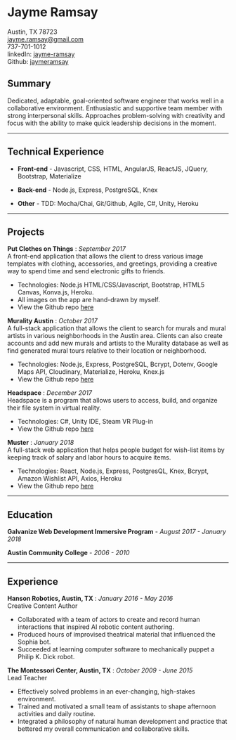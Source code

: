 Jayme Ramsay
============

Austin, TX 78723 <br>
jayme.ramsay@gmail.com <br>
737-701-1012 <br> 
linkedIn: [jayme-ramsay](https://www.linkedin.com/in/jayme-ramsay/) <br>
Github: [jaymeramsay](https://github.com/jaymeramsay)


Summary
---------
Dedicated, adaptable, goal-oriented software engineer that works well in a collaborative environment. 
Enthusiastic and supportive team member with strong interpersonal skills. Approaches problem-solving with creativity 
and focus with the ability to make quick leadership decisions in the moment.

----


Technical Experience
--------------------
* **Front-end** - Javascript, CSS, HTML, AngularJS, ReactJS, JQuery, Bootstrap, Materialize

* **Back-end** - Node.js, Express, PostgreSQL, Knex

* **Other** - TDD: Mocha/Chai, Git/Github, Agile, C#, Unity, Heroku

----


Projects
--------

**Put Clothes on Things**
:			*September 2017*
<br>
A front-end application that allows the client to dress various image templates with clothing, accessories, and greetings, 
providing a creative way to spend time and send electronic gifts to friends.
* Technologies: Node.js HTML/CSS/Javascript, Bootstrap, HTML5 Canvas, Konva.js, Heroku. 
* All images on the app are hand-drawn by myself. 
* View the Github repo [here](https://github.com/jaymeramsay/Q1project) 

**Murality Austin**
:			*October 2017*
<br>
A full-stack application that allows the client to search for murals and mural artists in various neighborhoods in the Austin area. 
Clients can also create accounts and add new murals and artists to the Murality database as well as find generated mural tours relative
to their location or neighborhood. 
* Technologies: Node.js, Express, PostgreSQL, Bcrypt, Dotenv, Google Maps API, Cloudinary, Materialize, Heroku, Knex.js 
* View the Github repo [here](https://github.com/wittrura/Murality) 

**Headspace**
:			*December 2017*
<br>
Headspace is a program that allows users to access, build, and organize their file system in virtual reality.
* Technologies: C#, Unity IDE, Steam VR Plug-in 
* View the Github repo [here](https://github.com/jaymeramsay/Headspace) 

**Muster**
:			*January 2018*
<br>
A full-stack web application that helps people budget for wish-list items by keeping track of salary and labor hours to acquire items.
* Technologies: React, Node.js, Express, PostgresQL, Knex, Bcrypt, Amazon Wishlist API, Axios, Heroku
* View the Github repo [here](https://github.com/jaymeramsay/Muster) 

---

Education
---------

 **Galvanize Web Development Immersive Program** - *August 2017 - January 2018*

 **Austin Community College** - *2006 - 2010*

---

Experience
----------

**Hanson Robotics, Austin, TX**		:					*January 2016 - May 2016* <br>
Creative Content Author <br>
* Collaborated with a team of actors to create and record human interactions that inspired AI robotic content authoring. 
* Produced hours of improvised theatrical material that influenced the Sophia bot. 
* Succeeded at learning computer software to mechanically puppet a Philip K. Dick robot. 

**The Montessori Center, Austin, TX**		:		 *October 2009 - June 2015* <br>
Lead Teacher <br>
* Effectively solved problems in an ever-changing, high-stakes environment. 
* Trained and motivated a small team of assistants to shape afternoon activities and daily routine.
* Integrated a philosophy of natural human development and practice that bettered my overall communication and collaborative skills.

